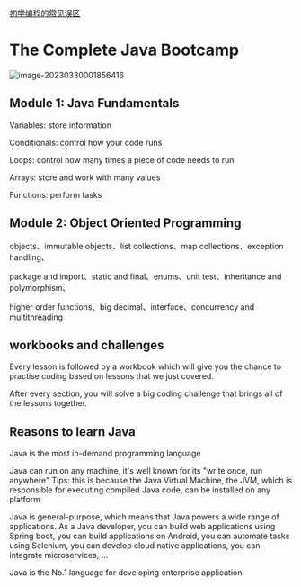 [初学编程的常见误区](https://www.bilibili.com/video/BV1c54y1U7pp)

# The Complete Java Bootcamp

![image-20230330001856416](https://aliyun-oss-lpj.oss-cn-qingdao.aliyuncs.com/images/by-clipboard/image-20230330001856416.png)

## Module 1: Java Fundamentals

Variables: store information

Conditionals: control how your code runs

Loops: control how many times a piece of code needs to run

Arrays: store and work with many values

Functions: perform tasks

## Module 2: Object Oriented Programming

objects、immutable objects、list collections、map collections、exception handling、

package and import、static and final、enums、unit test、inheritance and polymorphism、

higher order functions、big decimal、interface、concurrency and multithreading

## workbooks and challenges

Every lesson is followed by a workbook which will give you the chance to practise coding based on lessons that we just covered.

After every section, you will solve a big coding challenge that brings all of the lessons together.

## Reasons to learn Java

Java is the most in-demand programming language

Java can run on any machine, it's well known for its "write once, run anywhere"
Tips: this is because the Java Virtual Machine, the JVM, which is responsible for executing compiled Java code, can be installed on any platform

Java is general-purpose, which means that Java powers a wide range of applications.
As a Java developer,
	you can build web applications using Spring boot,
	you can build applications on Android,
	you can automate tasks using Selenium,
	you can develop cloud native applications,
	you can integrate microservices,
	...

Java is the No.1 language for developing enterprise application
